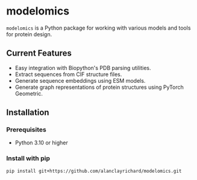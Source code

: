 # modelomics

`modelomics` is a Python package for working with various models and tools for protein design.

## Current Features

- Easy integration with Biopython's PDB parsing utilities.
- Extract sequences from CIF structure files.
- Generate sequence embeddings using ESM models.
- Generate graph representations of protein structures using PyTorch Geometric.


## Installation

### Prerequisites

- Python 3.10 or higher

### Install with pip

```bash
pip install git+https://github.com/alanclayrichard/modelomics.git
```
